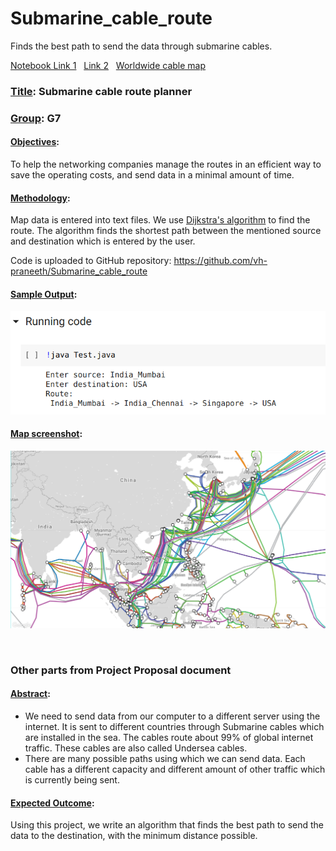 # Submarine_cable_route

Finds the best path to send the data through submarine cables.

[Notebook Link 1](https://colab.research.google.com/drive/1_wxNXhrEABJHf5x_nxoCpvqg2pCBR6YX?usp=sharing)
&nbsp;
[Link 2](https://colab.research.google.com/github/vh-praneeth/Submarine_cable_route/blob/master/Notebook.ipynb)
&nbsp;
[Worldwide cable map](https://www.submarinecablemap.com/)

### <ins> Title</ins>: Submarine cable route planner
### <ins> Group</ins>: G7

#### <ins> Objectives</ins>: 
  To help the networking companies manage the routes in an efficient way to save the operating costs, and send data in a minimal amount of time.

#### <ins> Methodology</ins>: 
  Map data is entered into text files. We use <ins> Dijkstra's algorithm</ins> to find the route.
The algorithm finds the shortest path between the mentioned source and destination which is entered by the user.

Code is uploaded to GitHub repository: https://github.com/vh-praneeth/Submarine_cable_route

#### <ins> Sample Output</ins>: 
![Sample Output](./sample_output.png "Sample Output")

#### <ins> Map screenshot</ins>: 
![Map screenshot](./map_screenshot.png "Map screenshot")

&nbsp;

### Other parts from Project Proposal document

#### <ins> Abstract</ins>: 
  * We need to send data from our computer to a different server using the internet. It is sent to different countries through Submarine cables which are installed in the sea. The cables route about 99% of global internet traffic. These cables are also called Undersea cables.
  * There are many possible paths using which we can send data. Each cable has a different capacity and different amount of other traffic which is currently being sent.

#### <ins> Expected Outcome</ins>: 
  Using this project, we write an algorithm that finds the best path to send the data to the destination, with the minimum distance possible.
